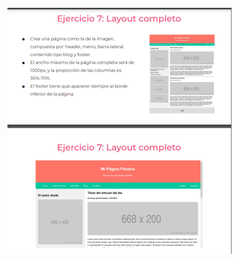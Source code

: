 ![](https://github.com/JuanSebastianRey/practicaModeladoEnCaja/blob/main/storage/img/Ejercicio7.png)